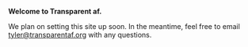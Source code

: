 **Welcome to Transparent af.**

We plan on setting this site up soon. In the meantime, feel free to email tyler@transparentaf.org with any questions.
